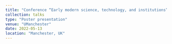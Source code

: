 ```yaml
---
title: "Conference “Early modern science, technology, and institutions” "
collection: talks
type: "Poster presentation"
venue: "UManchester"
date: 2022-05-13
location: "Manchester, UK"
---
```

